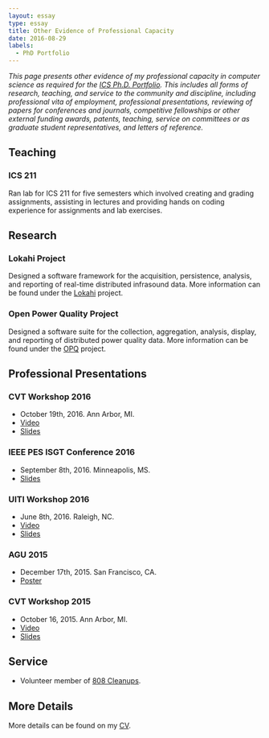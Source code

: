 ```yaml
---
layout: essay    
type: essay    
title: Other Evidence of Professional Capacity  
date: 2016-08-29  
labels:  
  - PhD Portfolio
---
```


*This page presents other evidence of my professional capacity in computer science as required for the [ICS Ph.D. Portfolio](http://www.ics.hawaii.edu/academics/graduate-degree-programs/ph-d-in-ics/#phd-portfolio). This includes all forms of research, teaching, and service to the community and discipline, including professional vita of employment, professional presentations, reviewing of papers for conferences and journals, competitive fellowships or other external funding awards, patents, teaching, service on committees or as graduate student representatives, and letters of reference.*

## Teaching

### ICS 211 

Ran lab for ICS 211 for five semesters which involved creating and grading assignments, assisting in lectures and
providing hands on coding experience for assignments and lab exercises.

## Research

### Lokahi Project

Designed a software framework for the acquisition, persistence, analysis, and reporting of real-time distributed 
infrasound data. More information can be found under the [Lokahi]() project.

### Open Power Quality Project

Designed a software suite for the collection, aggregation, analysis, display, and reporting of distributed power quality 
data. More information can be found under the [OPQ]() project.

## Professional Presentations

### CVT Workshop 2016

* October 19th, 2016. Ann Arbor, MI.
* [Video]()
* [Slides]()

### IEEE PES ISGT Conference 2016

* September 8th, 2016. Minneapolis, MS.
* [Slides]()

### UITI Workshop 2016

* June 8th, 2016. Raleigh, NC.
* [Video]()
* [Slides]()

### AGU 2015

* December 17th, 2015. San Francisco, CA.
* [Poster](https://drive.google.com/file/d/0B-3SxTAoDyaWMFJ1S2hELTJXbVU/view?usp=sharing)

### CVT Workshop 2015

* October 16, 2015. Ann Arbor, MI.
* [Video](https://www.youtube.com/watch?v=RPCLkZnU6Vg)
* [Slides](https://cvt.engin.umich.edu/wp-content/uploads/sites/173/2015/09/10.16-14.10-TA6-Anthony_Christe.pdf)

## Service

* Volunteer member of [808 Cleanups](https://www.google.com/url?sa=t&rct=j&q=&esrc=s&source=web&cd=1&cad=rja&uact=8&ved=0ahUKEwiFkozYzsDPAhVBVWMKHcEJA9MQFggeMAA&url=https%3A%2F%2Fwww.808cleanups.org%2F&usg=AFQjCNGMsqF7u54C_ivrSyY0-Tfnoob41g&sig2=cLihiJj1n0NnHBJXYxw23A). 

## More Details

More details can be found on my [CV](https://anthonyjchriste.github.io/bio/).
